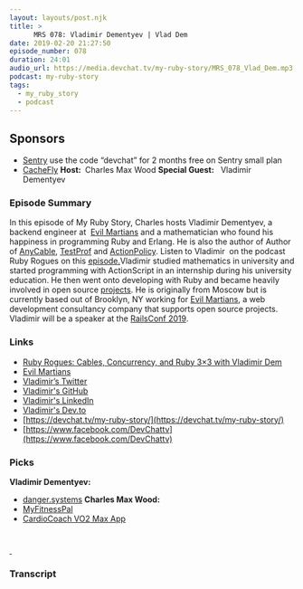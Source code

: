 ```yaml
---
layout: layouts/post.njk
title: >
      MRS 078: Vladimir Dementyev | Vlad Dem
date: 2019-02-20 21:27:50
episode_number: 078
duration: 24:01
audio_url: https://media.devchat.tv/my-ruby-story/MRS_078_Vlad_Dem.mp3
podcast: my-ruby-story
tags: 
  - my_ruby_story
  - podcast
---
```


## **Sponsors**

- [Sentry](http://sentry.io/) use the code “devchat” for 2 months free on Sentry small plan
- [CacheFly](https://www.cachefly.com/)
**Host:&nbsp;** Charles Max Wood **Special Guest:** &nbsp;&nbsp;Vladimir Dementyev
### **Episode Summary**
In this episode of My Ruby Story, Charles hosts Vladimir Dementyev, a backend engineer at &nbsp;[Evil Martians](https://evilmartians.com/) and a mathematician who found his happiness in programming Ruby and Erlang. He is also the author of Author of [AnyCable](https://github.com/palkan), [TestProf](https://github.com/palkan) and [ActionPolicy](https://github.com/palkan). Listen to Vladimir &nbsp;on the podcast Ruby Rogues on this&nbsp;<u><a href="https://devchat.tv/ruby-rogues/rr-394-cables-concurrency-and-ruby-3x3-with-vladimir-dem/">episode.</a></u>Vladimir studied mathematics in university and started programming with ActionScript in an internship during his university education. He then went onto developing with Ruby and became heavily involved in open source [projects](https://github.com/palkan). He is originally from Moscow but is currently based out of Brooklyn, NY working for [Evil Martians](https://evilmartians.com/), a web development consultancy company that supports open source projects. Vladimir will be a speaker at the [RailsConf 2019](https://railsconf.com/).
### **Links**

- <u><a href="https://devchat.tv/ruby-rogues/rr-394-cables-concurrency-and-ruby-3x3-with-vladimir-dem/">Ruby Rogues: Cables, Concurrency, and Ruby 3×3 with Vladimir Dem</a></u>
- [Evil Martians](https://evilmartians.com/)
- [<u>Vladimir’s Twitter</u>](https://twitter.com/palkan_tula?lang=en)
- <u><a href="https://github.com/palkan">Vladimir's GitHub</a></u>
- [<u>Vladimir's LinkedIn </u>](https://www.linkedin.com/in/vladimir-dementyev-1a8b415a/)
- [<u>Vladimir's Dev.to</u>](https://dev.to/palkan_tula)
- [https://devchat.tv/my-ruby-story/](https://devchat.tv/my-ruby-story/)
- [https://www.facebook.com/DevChattv](https://www.facebook.com/DevChattv)

### **Picks**
 **Vladimir Dementyev:**
- <u><a href="https://danger.systems/">danger.systems</a></u>
**Charles Max Wood:**
- [MyFitnessPal](https://www.myfitnesspal.com/)
- [CardioCoach VO2 Max App](https://korr.com/products/cardiocoach-vo2-max-app/)

# 
[&nbsp;](https://www.myfitnesspal.com/)&nbsp; &nbsp;

### Transcript


